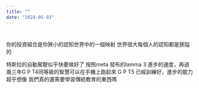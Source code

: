 ```yaml
---
title: ""
date: "2024-05-03"
---
```

# 

你的投資組合是你狹小的認知世界中的一個映射
世界很大每個人的認知都是狹隘的

特斯拉的自動駕駛似乎快要做好了
按照meta 發布的lamma 3 進步的速度，再過兩三年G P T4同等級的智慧可以在手機上跑起來
G P T5 已經訓練好，進步的能力超乎想像
我們真的還需要學習傳統教育的東西嗎

